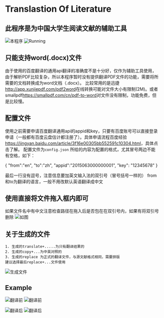 # Translastion Of Literature


## 此程序是为中国大学生阅读文献的辅助工具

![本程序](https://raw.githubusercontent.com/dhzzy88/Translation_Of_Literaure/master/main.png)
![Running](https://raw.githubusercontent.com/dhzzy88/Translation_Of_Literaure/master/runtime.png)
  
## 只能支持word(.docx)文件  
  由于使用的百度翻译的通用api翻译的准确度不是十分好，仅作为辅助工具使用，由于解析PDF比较复杂，所以本程序暂时没有提供翻译PDF文件的功能，需要将所需要的文档转换成为word文档（.docx）。 比较常用的是迅捷<http://app.xunjiepdf.com/pdf2word>在线转换可能对文件大小有限制(2M)。或者smallpdf<https://smallpdf.com/cn/pdf-to-word>对文件没有限制，功能免费，但是比较慢。
  
  
  
## 配置文件
   
   使用之前需要申请百度翻译通用api的appid和key，只要有百度账号可以直接登录申请（一般都有百度云盘估计都注册了）。具体申请流程百度经验<https://jingyan.baidu.com/article/3f16e00305bb552591c10304.html>，具体点击了解。
   配置文件为`config.json`
   所给的内容为配置的格式，尤其冒号两边不能有空格，如下：
   >
   {
   "from":"en",
   "to":"zh",
   "appid":"2015063000000001",
   "key": "12345678"
   }
   >
   
   最后一行没有逗号，注意信息要加英文输入法的双引号（冒号括号一样的）
   from和to为翻译的语言，一般不用改默认英语翻译成中文
   
   
   
## 使用直接将文件拖入框内即可
   如果文件名中有中文注意检查路径在拖入后是否包在在双引号内，如果有将双引号删除
![如图](https://raw.githubusercontent.com/dhzzy88/Translation_Of_Literaure/master/yinhao.png)
   
   
##  关于生成的文件
    
    1. 生成的translate+.....为只有翻译结果的
    2. 生成的copy+...为中英对照的
    3. 生成的replace 为正式的翻译文件，与源文献格式相同，需要排版
    建议选择最后replace+...文件使用

![生成文件](https://raw.githubusercontent.com/dhzzy88/Translation_Of_Literaure/master/result.png)

    
## Example

![翻译前](https://raw.githubusercontent.com/dhzzy88/Translation_Of_Literaure/master/fanyiqian.png)
![翻译前](https://raw.githubusercontent.com/dhzzy88/Translation_Of_Literaure/master/fanyiqian2.png)
   
   
![翻译后](https://raw.githubusercontent.com/dhzzy88/Translation_Of_Literaure/master/fanyigou1.png)
![翻译后](https://raw.githubusercontent.com/dhzzy88/Translation_Of_Literaure/master/fanyigou2.png)
